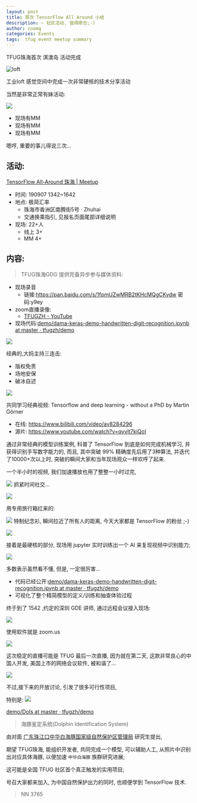 ```yaml
---
layout: post
title: 首次 TensorFlow All Around 小结
description: ~ 社区活动, 值得掺合;-)
author: zoomq
categories: Events
tags:  tfug event meetup summary
---
```



TFUG珠海首次 淇澳岛 活动完成

![loft](https://ipic.zoomquiet.top/2019-09-09-full-season.jpg)

工业loft 感觉空间中完成一次非常硬核的技术分享活动



<!--more-->


当然是非常正常有妹活动:

![](https://ipic.zoomquiet.top/2019-09-09-full-foto.jpg)

- 现场有MM
- 现场有MM
- 现场有MM

嗯哼, 重要的事儿得说三次...


## 活动:
[TensorFlow All\-Around 珠海 \| Meetup](https://www.meetup.com/TensorFlow-User-Group-Zhuhai/events/264053619/)

- 时间: 190907 1342~1642
- 地点: 极简汇率
    + 珠海市香洲区南腾街5号 · Zhuhai
    + 交通换乘指引, 见报名页面尾部详细说明
- 现场: 22+人
    + 线上 3+
    + MM 4+

## 内容:
> TFUG珠海GDG 提供完备异步参与媒体资料:

- 现场录音
    + 链接:https://pan.baidu.com/s/1fpmUZwMRB2tKHcMQgCKydw  密码:y9ey
- zoom直播录像:
    + [TFUGZH \- YouTube](https://www.youtube.com/playlist?list=PLToFpvpg6EgREUnpcMZZh1BAuvPsvjC1n)
- 现场代码:[demo/dama-keras-demo-handwritten-digit-recognition.ipynb at master · tfugzh/demo](https://github.com/tfugzh/demo/blob/master/ipynb/dama-keras-demo-handwritten-digit-recognition.ipynb)



![](https://ipic.zoomquiet.top/2019-09-09-loc-dama.jpg)

经典的,大妈主持三连击:

- 版权免责
- 场地安保
- 破冰自述


![](https://ipic.zoomquiet.top/2019-09-09-ScreenShot%202019-09-09%2022.46.01.jpg)

共同学习经典视频: Tensorflow and deep learning - without a PhD by Martin Görner

- 在线: https://www.bilibili.com/video/av8284296
- 源片: https://www.youtube.com/watch?v=qyvlt7kiQoI 

通过非常经典的模型训练案例,
科普了 TensorFlow 到底是如何完成机械学习, 并获得识别手写数字能力的,
而且, 其中突破 99% 精确度先后用了3种算法,
并迭代了10000+次以上时, 突破的瞬间大家和当年现场观众一样欢呼了起来.


一个半小时的视频, 我们加速播放也用了整整一小时过完,

![](https://ipic.zoomquiet.top/2019-09-09-loc-talk.jpg)
抓紧时间社交...

![](https://ipic.zoomquiet.top/2019-09-09-tee-box.jpg)

用专用旅行箱扛来的:

![](https://ipic.zoomquiet.top/2019-09-09-tee-tf.jpg)
特制纪念衫, 瞬间拉近了所有人的距离, 
今天大家都是 TensorFlow 的粉丝 ;-)

![](https://ipic.zoomquiet.top/2019-09-09-loc-hot.jpg)

接着是最硬核的部分, 现场用 jupyter 实时训练出一个 AI 来复现视频中识别能力;

![](https://ipic.zoomquiet.top/2019-09-09-loc-listen.jpg)

多数表示虽然看不懂, 但是, 一定很厉害...

- 代码已经公开:[demo/dama-keras-demo-handwritten-digit-recognition.ipynb at master · tfugzh/demo](https://github.com/tfugzh/demo/blob/master/ipynb/dama-keras-demo-handwritten-digit-recognition.ipynb)
- 可视化了整个精简模型的定义/训练和抽查体验过程


终于到了 1542 ,约定的深圳 GDE 讲师, 通过远程会议接入现场:

![](https://ipic.zoomquiet.top/2019-09-09-zoom-master.jpg)

使用软件就是 zoom.us

![](https://ipic.zoomquiet.top/2019-09-09-zoom-webcam.jpg)

这次稳定的直播可能是 TFUG 最后一次直播, 
因为就在第二天, 这款非常良心的中国人开发, 美国上市的网络会议软件,
被和谐了...

![](https://ipic.zoomquiet.top/2019-09-09-loc-ask.jpg)

不过,接下来的开放讨论, 引发了很多可行性项目,

特别是:
![](https://ipic.zoomquiet.top/2019-09-09-ScreenShot%202019-09-09%2022.14.09.jpg)

[demo/DoIs at master · tfugzh/demo](https://github.com/tfugzh/demo/tree/master/DoIs)

> 海豚鉴定系统(Dolphin Identification System)

由对面 [广东珠江口中华白海豚国家级自然保护区管理局](http://www.cwd.gov.cn/) 研究生提出,

期望 TFUG珠海, 能组织开发者, 共同完成一个模型, 
可以辅助人工, 从照片中识别出对应具体海豚,
以便加速 `中华白海豚` 族群研究进展;

这可能是全国 TFUG 社区首个真正触发的实用项目;

号召大家都来加入, 为中国自然保护出力的同时, 也顺便学到 TensorFlow 技术.




> NN 3765


